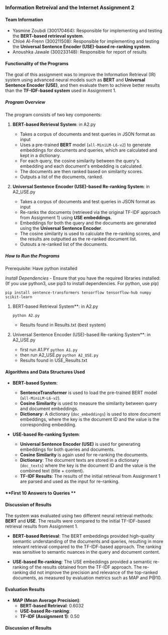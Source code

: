 ### **Information Retreival and the Internet Assignment 2**

#### **Team Information**
   - Yasmine Zoubdi (300170464): Responsible for implementing and testing the **BERT-based retrieval system**.
   - Chloé Al-Frenn (300211508): Responsible for implementing and testing the **Universal Sentence Encoder (USE)-based re-ranking system**.
   - Anoushka Jawale (300233148): Responsible for report of results 

#### **Functionality of the Programs**

The goal of this assignment was to improve the Information Retrieval (IR) system using advanced neural models such as **BERT** and **Universal Sentence Encoder (USE)**, and then evaluate them to achieve better results than the **TF-IDF-based system** used in Assignment 1.

##### **Program Overview**
The program consists of two key components:

1. **BERT-based Retrieval System**: in A2.py
   - Takes a corpus of documents and test queries in JSON format as input 
   - Uses a pre-trained **BERT** model (`all-MiniLM-L6-v2`) to generate embeddings for documents and queries, which are calculated and kept in a dictionary.
   - For each query, the cosine similarity between the query's embedding and each document's embedding is calculated.
   - The documents are then ranked based on similarity scores.
   - Outputs a list of the documents, ranked. 

3. **Universal Sentence Encoder (USE)-based Re-ranking System**: in A2_USE.py
   - Takes a corpus of documents and test queries in JSON format as input 
   - Re-ranks the documents (retrieved via the original TF-IDF approach from Assignment 1) using **USE embeddings**.
   - Embeddings for both the query and the documents are generated using the **Universal Sentence Encoder**.
   - The cosine similarity is used to calculate the re-ranking scores, and the results are outputted as the re-ranked document list.
   - Outouts a re-ranked list of the documents.

##### **How to Run the Programs**
Prerequisite: Have python installed

*Install Dependencies* - Ensure that you have the required libraries installed:
(If you use python3, use pip3 to install dependencies. For python, use pip)

`pip install sentence-transformers tensorflow tensorflow-hub numpy scikit-learn`

1. BERT-based Retrieval System**: in A2.py

   `python A2.py`
   - Results found in Results.txt (best system) 

2. Universal Sentence Encoder (USE)-based Re-ranking System**: in A2_USE.py

   - first run A1.PY
   `python A1.py`
   - then run A2_USE.py
   `python A2_USE.py`
   - Results found in USE_Results.txt


#### **Algorithms and Data Structures Used**
- **BERT-based System**:
   - **SentenceTransformer** is used to load the pre-trained BERT model (`all-MiniLM-L6-v2`).
   - **Cosine Similarity** is used to measure the similarity between query and document embeddings.
   - **Dictionary**: A dictionary (`doc_embeddings`) is used to store document embeddings, where the key is the document ID and the value is the corresponding embedding.

- **USE-based Re-ranking System**:
   - **Universal Sentence Encoder (USE)** is used for generating embeddings for both queries and documents.
   - **Cosine Similarity** is again used for re-ranking the documents.
   - **Dictionary**: The document texts are stored in a dictionary (`doc_texts`) where the key is the document ID and the value is the combined text (title + content).
   - **TF-IDF Results**: The results of the initial retrieval from Assignment 1 are parsed and used as the input for re-ranking.

#### **First 10 Answers to Queries **


#### **Discussion of Results**
The system was evaluated using two different neural retrieval methods: **BERT** and **USE**. The results were compared to the initial TF-IDF-based retrieval results from Assignment 1.

- **BERT-based Retrieval**: The BERT embeddings provided high-quality semantic understanding of the documents and queries, resulting in more relevant retrieval compared to the TF-IDF-based approach. The ranking was sensitive to semantic nuances in the query and document content.

- **USE-based Re-ranking**: The USE embeddings provided a semantic re-ranking of the results obtained from the TF-IDF approach. The re-ranking did not improve the precision and relevance of the top-ranked documents, as measured by evaluation metrics such as MAP and P@10.

#### **Evaluation Results**

- **MAP (Mean Average Precision)**: 
   - **BERT-based Retrieval**: 0.6032
   - **USE-based Re-ranking**: 
   - **TF-IDF (Assignment 1)**: 0.50

#### **Discussion of Results**




